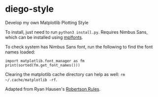 # diego-style

Develop my own Matplotlib Plotting Style

To install, just need to run `python3 install.py`. Requires Nimbus Sans, which can be installed using [mplfonts](https://pypi.org/project/mplfonts/). 

To check system has Nimbus Sans font, run the following to find the font names loaded:

```
import matplotlib.font_manager as fm
print(sorted(fm.get_font_names()))
```

Clearing the matplotlib cache directory can help as well: ``rm ~/.cache/matplotlib -rf``.

Adapted from Ryan Hausen's [Robertson Rules](https://github.com/ryanhausen/robertsons-rules).
